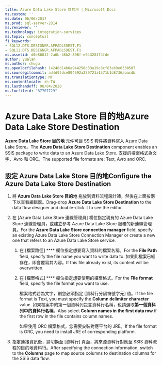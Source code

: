```yaml
---
title: Azure Data Lake Store 目的地 | Microsoft Docs
ms.custom: ''
ms.date: 06/06/2017
ms.prod: sql-server-2014
ms.reviewer: ''
ms.technology: integration-services
ms.topic: conceptual
f1_keywords:
- SQL12.DTS.DESIGNER.AFPADLSDEST.F1
- SQL11.DTS.DESIGNER.AFPADLSDEST.F1
ms.assetid: d0e86032-2a6b-48b2-898f-e94328474fde
author: yualan
ms.author: chugu
ms.openlocfilehash: 14248d14b6a944250c33a19c8cf83ab0e0330587
ms.sourcegitcommit: ad4d92dce894592a259721a1571b1d8736abacdb
ms.translationtype: MT
ms.contentlocale: zh-TW
ms.lasthandoff: 08/04/2020
ms.locfileid: "87707729"
---
```

# <a name="azure-data-lake-store-destination"></a><span data-ttu-id="089f9-102">Azure Data Lake Store 目的地</span><span class="sxs-lookup"><span data-stu-id="089f9-102">Azure Data Lake Store Destination</span></span>
  <span data-ttu-id="089f9-103">**Azure Data Lake Store 目的地** 元件可讓 SSIS 套件將資料寫入 Azure Data Lake Store。</span><span class="sxs-lookup"><span data-stu-id="089f9-103">The **Azure Data Lake Store Destination** component enables an SSIS package to write data to an Azure Data Lake Store.</span></span> <span data-ttu-id="089f9-104">支援的檔案格式為文字、Avro 和 ORC。</span><span class="sxs-lookup"><span data-stu-id="089f9-104">The supported file formats are: Text, Avro and ORC.</span></span> 
  
## <a name="configure-the-azure-data-lake-store-destination"></a><span data-ttu-id="089f9-105">設定 Azure Data Lake Store 目的地</span><span class="sxs-lookup"><span data-stu-id="089f9-105">Configure the Azure Data Lake Store Destination</span></span> 

1. <span data-ttu-id="089f9-106">將 **Azure Data Lake Store 目的地** 拖放到資料流程設計師，然後在上面按兩下以查看編輯器。</span><span class="sxs-lookup"><span data-stu-id="089f9-106">Drag-drop **Azure Data Lake Store Destination** to the data flow designer and double-click it to see the editor.</span></span>  

2.  <span data-ttu-id="089f9-107">在 [Azure Data Lake Store 連線管理員]  欄位指定現有的 Azure Data Lake Store 連線管理員，或建立參考 Azure Data Lake Store 服務的新連線管理員。</span><span class="sxs-lookup"><span data-stu-id="089f9-107">For the **Azure Data Lake Store connection manager** field, specify an existing Azure Data Lake Store Connection Manager or create a new one that refers to an Azure Data Lake Store service.</span></span>  
  
    1.  <span data-ttu-id="089f9-108">在 [檔案路徑] \*\*\*\* 欄位指定想要寫入資料的檔案名稱。</span><span class="sxs-lookup"><span data-stu-id="089f9-108">For the **File Path** field, specify the file name you want to write data to.</span></span> <span data-ttu-id="089f9-109">如果此檔案已經存在，即會覆寫其內容。</span><span class="sxs-lookup"><span data-stu-id="089f9-109">If this file already exist, its content will be overwritten.</span></span>  
  
    2.  <span data-ttu-id="089f9-110">在 [檔案格式] \*\*\*\* 欄位指定想要使用的檔案格式。</span><span class="sxs-lookup"><span data-stu-id="089f9-110">For the **File format** field, specify the file format you want to use.</span></span>  
  
        <span data-ttu-id="089f9-111">檔案格式若為文字，則您必須指定 [資料行分隔符號字元]  值。</span><span class="sxs-lookup"><span data-stu-id="089f9-111">If the file format is Text, you must specify the **Column delimiter character** value.</span></span> <span data-ttu-id="089f9-112">如果檔案中的第一個資料列包含資料行名稱，也請選取**第一個資料列中的資料行名稱**。</span><span class="sxs-lookup"><span data-stu-id="089f9-112">Also  select **Column names in the first data row** if the first row in the file contains column names.</span></span>  

        <span data-ttu-id="089f9-113">如果使用 ORC 檔案格式，您需要安裝對應平台的 JRE。</span><span class="sxs-lookup"><span data-stu-id="089f9-113">If the file format is ORC, you need to install JRE of corresponding platform.</span></span> 
  
3.  <span data-ttu-id="089f9-114">指定連接資訊後，請切換至 [資料行]  頁面，將來源資料行對應至 SSIS 資料流程的目的地資料行。</span><span class="sxs-lookup"><span data-stu-id="089f9-114">After specifying the connection information, switch to the **Columns** page to map source columns to destination columns for the SSIS data flow.</span></span>  
